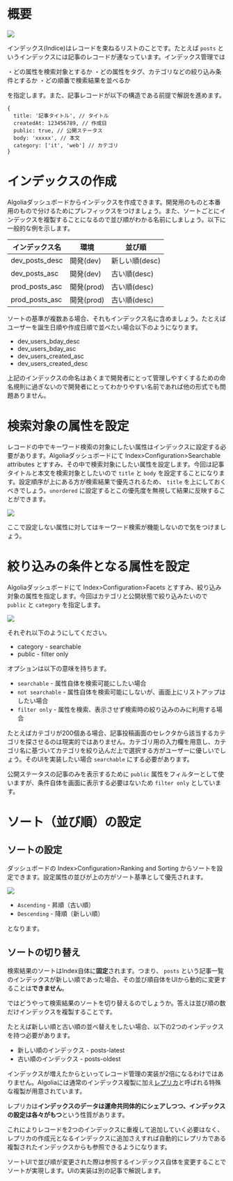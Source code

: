 # 概要

![](https://firebasestorage.googleapis.com/v0/b/new-flock-prod-5108d.appspot.com/o/docs%2Fvv3W49XtMnnw4G1VJRoC%2F1641977894521.png?alt=media&token=fbba5010-4ec6-4646-8106-505d2bf0dbc2)

インデックス(Indice)はレコードを束ねるリストのことです。たとえば `posts` というインデックスには記事のレコードが連なっています。インデックス管理では

・どの属性を検索対象とするか
・どの属性をタグ、カテゴリなどの絞り込み条件とするか
・どの順番で検索結果を並べるか

を指定します。また、記事レコードが以下の構造である前提で解説を進めます。

```
{
  title: '記事タイトル', // タイトル
  createdAt: 123456789, // 作成日
  public: true, // 公開ステータス
  body: 'xxxxx', // 本文
  category: ['it', 'web'] // カテゴリ
}
```

# インデックスの作成

Algoliaダッシュボードからインデックスを作成できます。開発用のものと本番用のもので分けるためにプレフィックスをつけましょう。また、ソートごとにインデックスを複製することになるので並び順がわかる名前にしましょう。以下に一般的な例を示します。

| インデックス名 | 環境       | 並び順         |
| -------------- | ---------- | -------------- |
| dev_posts_desc | 開発(dev)  | 新しい順(desc) |
| dev_posts_asc  | 開発(dev)  | 古い順(desc)   |
| prod_posts_asc | 開発(prod) | 古い順(desc)   |
| prod_posts_asc | 開発(prod) | 古い順(desc)   |

ソートの基準が複数ある場合、それもインデックス名に含めましょう。たとえばユーザーを誕生日順や作成日順で並べたい場合以下のようになります。

- dev_users_bday_desc
- dev_users_bday_asc
- dev_users_created_asc
- dev_users_created_desc

上記のインデックスの命名はあくまで開発者にとって管理しやすくするための命名規則に過ぎないので開発者にとってわかりやすい名前であれば他の形式でも問題ありません。

# 検索対象の属性を設定

レコードの中でキーワード検索の対象にしたい属性はインデックスに設定する必要があります。Algoliaダッシュボードにて Index>Configuration>Searchable attributes とすすみ、その中で検索対象にしたい属性を設定します。今回は記事タイトルと本文を検索対象としたいので `title` と `body` を設定することになります。設定順序が上にある方が検索結果で優先されるため、 `title` を上にしておくべきでしょう。`unordered` に設定するとこの優先度を無視して結果に反映することができます。

![](https://firebasestorage.googleapis.com/v0/b/new-flock-prod-5108d.appspot.com/o/docs%2F2eCfwbVbEB5zKGn3lre1%2F1644128829489.png?alt=media&token=89a7e501-1538-47bc-8700-6d7b6cb7d4b7)

ここで設定しない属性に対してはキーワード検索が機能しないので気をつけましょう。

# 絞り込みの条件となる属性を設定

Algoliaダッシュボードにて Index>Configuration>Facets とすすみ、絞り込み対象の属性を指定します。今回はカテゴリと公開状態で絞り込みたいので `public` と `category` を指定します。

![](https://firebasestorage.googleapis.com/v0/b/new-flock-prod-5108d.appspot.com/o/docs%2F2eCfwbVbEB5zKGn3lre1%2F1644129059293.png?alt=media&token=3dc0cd35-0af8-4ab2-998a-2382a4971576)

それぞれ以下のようにしてください。

- category - searchable
- public - filter only

オプションは以下の意味を持ちます。

- `searchable` - 属性自体を検索可能にしたい場合
- `not searchable` - 属性自体を検索可能にしないが、画面上にリストアップはしたい場合
- `filter only` - 属性を検索、表示させず検索時の絞り込みのみに利用する場合

たとえばカテゴリが200個ある場合、記事投稿画面のセレクタから該当するカテゴリを探させるのは現実的ではありません。カテゴリ用の入力欄を用意し、カテゴリ名に基づいてカテゴリを絞り込んだ上で選択する方がユーザーに優しいでしょう。そのUIを実装したい場合 `searchable` にする必要があります。

公開ステータスの記事のみを表示するために `public` 属性をフィルターとして使いますが、条件自体を画面に表示する必要はないため `filter only` としています。

# ソート（並び順）の設定

## ソートの設定

ダッシュボードの  Index>Configuration>Ranking and Sorting からソートを設定できます。設定属性の並びが上の方がソート基準として優先されます。

![](https://firebasestorage.googleapis.com/v0/b/new-flock-prod-5108d.appspot.com/o/docs%2F2eCfwbVbEB5zKGn3lre1%2F1644130073103.png?alt=media&token=4863b65e-ec71-443e-a98c-18a70f24025e)

- `Ascending` - 昇順（古い順）
- `Descending` - 降順（新しい順）

となります。

## ソートの切り替え

検索結果のソートはIndex自体に**固定**されます。つまり、 `posts` という記事一覧のインデックスが新しい順であった場合、その並び順自体をUIから動的に変更することは**できません**。

ではどうやって検索結果のソートを切り替えるのでしょうか。答えは並び順の数だけインデックスを複製することです。

たとえば新しい順と古い順の並べ替えをしたい場合、以下の2つのインデックスを持つ必要があります。

- 新しい順のインデックス - posts-latest
- 古い順のインデックス - posts-oldest

インデックスが増えたからといってレコード管理の実装が2倍になるわけではありません。Algoliaには通常のインデックス複製に加え[レプリカ](https://www.algolia.com/doc/guides/managing-results/refine-results/sorting/in-depth/replicas/)と呼ばれる特殊な複製が用意されています。

レプリカは**インデックスのデータは運命共同体的にシェアしつつ、インデックスの設定は各々がもつ**という性質があります。

これによりレコードを2つのインデックスに重複して追加していく必要はなく、レプリカの作成元となるインデックスに追加さえすれば自動的にレプリカである複製されたインデックスからも参照できるようになります。

ソートUIで並び順が変更された際は参照するインデックス自体を変更することでソートが実現します。UIの実装は別の記事で解説します。